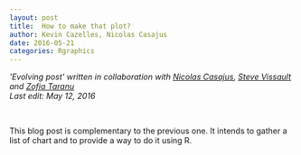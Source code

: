 ```yaml
---
layout: post
title:  How to make that plot?
author: Kevin Cazelles, Nicolas Casajus
date: 2016-05-21
categories: Rgraphics
---
```


*'Evolving post' written in collaboration with [Nicolas Casajus](http://nicolascasajus.fr), [Steve Vissault](http://steveviss.github.io) and [Zofia Taranu](http://zofiaecaterinataranu.weebly.com)*
<br/>
*Last edit: May 12, 2016*

<br/>

This blog post is complementary to the previous one. It intends to gather a list of chart and to provide a way to do it using R.


<br/>
